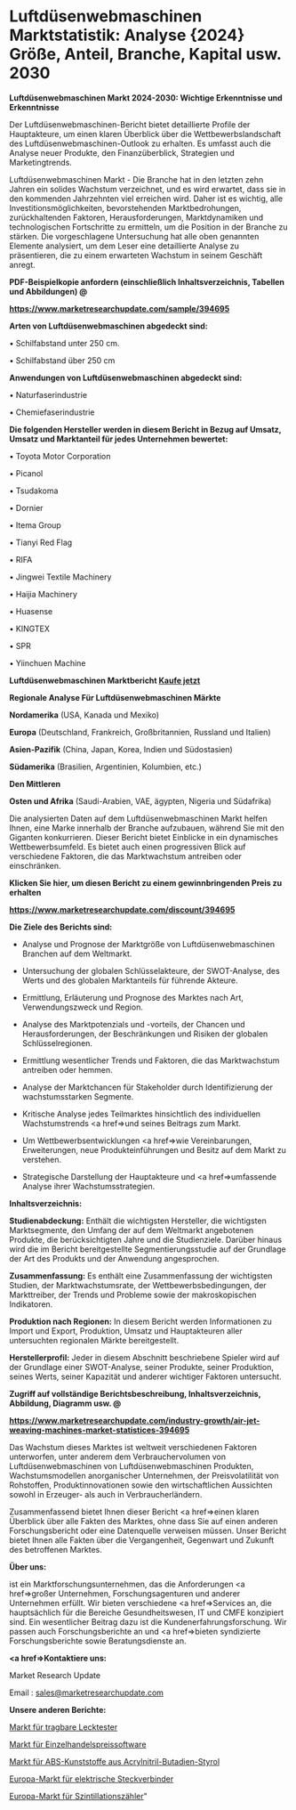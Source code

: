 # Luftdüsenwebmaschinen Marktstatistik: Analyse {2024} Größe, Anteil, Branche, Kapital usw. 2030

<strong>Luftdüsenwebmaschinen Markt 2024-2030: Wichtige Erkenntnisse und Erkenntnisse</strong>

Der Luftdüsenwebmaschinen-Bericht bietet detaillierte Profile der Hauptakteure, um einen klaren Überblick über die Wettbewerbslandschaft des Luftdüsenwebmaschinen-Outlook zu erhalten. Es umfasst auch die Analyse neuer Produkte, den Finanzüberblick, Strategien und Marketingtrends.

Luftdüsenwebmaschinen Markt - Die Branche hat in den letzten zehn Jahren ein solides Wachstum verzeichnet, und es wird erwartet, dass sie in den kommenden Jahrzehnten viel erreichen wird. Daher ist es wichtig, alle Investitionsmöglichkeiten, bevorstehenden Marktbedrohungen, zurückhaltenden Faktoren, Herausforderungen, Marktdynamiken und technologischen Fortschritte zu ermitteln, um die Position in der Branche zu stärken. Die vorgeschlagene Untersuchung hat alle oben genannten Elemente analysiert, um dem Leser eine detaillierte Analyse zu präsentieren, die zu einem erwarteten Wachstum in seinem Geschäft anregt.



<strong><b>PDF-Beispielkopie anfordern (einschließlich Inhaltsverzeichnis, Tabellen und Abbildungen) @ </b></strong>

<strong><a href=https://www.marketresearchupdate.com/sample/394695>

<strong>https://www.marketresearchupdate.com/sample/394695</u></a></strong></strong>



<strong>Arten von Luftdüsenwebmaschinen abgedeckt sind:</strong>

• Schilfabstand unter 250 cm.

• Schilfabstand über 250 cm



<strong>Anwendungen von Luftdüsenwebmaschinen abgedeckt sind:</strong>

• Naturfaserindustrie

• Chemiefaserindustrie



<strong>Die folgenden Hersteller werden in diesem Bericht in Bezug auf Umsatz, Umsatz und Marktanteil für jedes Unternehmen bewertet:</strong>

• Toyota Motor Corporation

• Picanol

• Tsudakoma

• Dornier

• Itema Group

• Tianyi Red Flag

• RIFA

• Jingwei Textile Machinery

• Haijia Machinery

• Huasense

• KINGTEX

• SPR

• Yiinchuen Machine



<strong>Luftdüsenwebmaschinen Marktbericht <a href=https://www.marketresearchupdate.com/buynow/394695>Kaufe jetzt</a></strong>



<strong>Regionale Analyse Für Luftdüsenwebmaschinen Märkte</strong>



<strong>Nordamerika</strong> (USA, Kanada und Mexiko)



<strong>Europa</strong> (Deutschland, Frankreich, Großbritannien, Russland und Italien)



<strong>Asien-Pazifik</strong> (China, Japan, Korea, Indien und Südostasien)



<strong>Südamerika</strong> (Brasilien, Argentinien, Kolumbien, etc.)



<strong>Den Mittleren</strong> 

<strong>Osten und Afrika</strong> (Saudi-Arabien, VAE, ägypten, Nigeria und Südafrika)

Die analysierten Daten auf dem Luftdüsenwebmaschinen Markt helfen Ihnen, eine Marke innerhalb der Branche aufzubauen, während Sie mit den Giganten konkurrieren. Dieser Bericht bietet Einblicke in ein dynamisches Wettbewerbsumfeld. Es bietet auch einen progressiven Blick auf verschiedene Faktoren, die das Marktwachstum antreiben oder einschränken.



<strong>Klicken Sie hier, um diesen Bericht zu einem gewinnbringenden Preis zu erhalten
</strong>

<strong><a href=https://www.marketresearchupdate.com/discount/394695>https://www.marketresearchupdate.com/discount/394695</b></u></strong></a>



<strong>Die Ziele des Berichts sind:</strong>

- Analyse und Prognose der Marktgröße von Luftdüsenwebmaschinen Branchen auf dem Weltmarkt.

- Untersuchung der globalen Schlüsselakteure, der SWOT-Analyse, des Werts und des globalen Marktanteils für führende Akteure.

- Ermittlung, Erläuterung und Prognose des Marktes nach Art, Verwendungszweck und Region.

- Analyse des Marktpotenzials und -vorteils, der Chancen und Herausforderungen, der Beschränkungen und Risiken der globalen Schlüsselregionen.

- Ermittlung wesentlicher Trends und Faktoren, die das Marktwachstum antreiben oder hemmen.

- Analyse der Marktchancen für Stakeholder durch Identifizierung der wachstumsstarken Segmente.

- Kritische Analyse jedes Teilmarktes hinsichtlich des individuellen Wachstumstrends <a href=>und</a> seines Beitrags zum Markt.

- Um Wettbewerbsentwicklungen <a href=>wie</a> Vereinbarungen, Erweiterungen, neue Produkteinführungen und Besitz auf dem Markt zu verstehen.

- Strategische Darstellung der Hauptakteure und <a href=>umfas</a>sende Analyse ihrer Wachstumsstrategien.



<strong>Inhaltsverzeichnis:</strong>



<strong>Studienabdeckung:</strong> Enthält die wichtigsten Hersteller, die wichtigsten Marktsegmente, den Umfang der auf dem Weltmarkt angebotenen Produkte, die berücksichtigten Jahre und die Studienziele. Darüber hinaus wird die im Bericht bereitgestellte Segmentierungsstudie auf der Grundlage der Art des Produkts und der Anwendung angesprochen.



<strong>Zusammenfassung:</strong> Es enthält eine Zusammenfassung der wichtigsten Studien, der Marktwachstumsrate, der Wettbewerbsbedingungen, der Markttreiber, der Trends und Probleme sowie der makroskopischen Indikatoren.



<strong>Produktion nach Regionen:</strong> In diesem Bericht werden Informationen zu Import und Export, Produktion, Umsatz und Hauptakteuren aller untersuchten regionalen Märkte bereitgestellt.



<strong>Herstellerprofil:</strong> Jeder in diesem Abschnitt beschriebene Spieler wird auf der Grundlage einer SWOT-Analyse, seiner Produkte, seiner Produktion, seines Werts, seiner Kapazität und anderer wichtiger Faktoren untersucht.



<strong><b>Zugriff auf vollständige Berichtsbeschreibung, Inhaltsverzeichnis, Abbildung, Diagramm usw. @ </b></strong>

<strong><a href=https://www.marketresearchupdate.com/industry-growth/air-jet-weaving-machines-market-statistices-394695>https://www.marketresearchupdate.com/industry-growth/air-jet-weaving-machines-market-statistices-394695</a></strong>

Das Wachstum dieses Marktes ist weltweit verschiedenen Faktoren unterworfen, unter anderem dem Verbrauchervolumen von Luftdüsenwebmaschinen von Luftdüsenwebmaschinen Produkten, Wachstumsmodellen anorganischer Unternehmen, der Preisvolatilität von Rohstoffen, Produktinnovationen sowie den wirtschaftlichen Aussichten sowohl in Erzeuger- als auch in Verbraucherländern.

Zusammenfassend bietet Ihnen dieser Bericht <a href=>einen</a> klaren Überblick über alle Fakten des Marktes, ohne dass Sie auf einen anderen Forschungsbericht oder eine Datenquelle verweisen müssen. Unser Bericht bietet Ihnen alle Fakten über die Vergangenheit, Gegenwart und Zukunft des betroffenen Marktes.



<strong>Über uns:</strong>

 ist ein Marktforschungsunternehmen, das die Anforderungen <a href=>großer</a> Unternehmen, Forschungsagenturen und anderer Unternehmen erfüllt. Wir bieten verschiedene <a href=>Services</a> an, die hauptsächlich für die Bereiche Gesundheitswesen, IT und CMFE konzipiert sind. Ein wesentlicher Beitrag dazu ist die Kundenerfahrungsforschung. Wir passen auch Forschungsberichte an und <a href=>bieten</a> syndizierte Forschungsberichte sowie Beratungsdienste an.



<strong><a href=>Kontaktiere uns:</a></strong>

Market Research Update

Email : sales@marketresearchupdate.com



<strong>Unsere anderen Berichte:</strong>

<a href=https://www.linkedin.com/pulse/portable-leak-tester-market-2023-size-growth>Markt für tragbare Lecktester</a>

<a href=https://www.linkedin.com/pulse/retail-pricing-software-market-outlooks-2023>Markt für Einzelhandelspreissoftware</a>

<a href=https://www.linkedin.com/pulse/acrylonitrile-butadiene-styrene-abs-plastic-market-sizing>Markt für ABS-Kunststoffe aus Acrylnitril-Butadien-Styrol</a>

<a href=https://www.linkedin.com/pulse/europe-electrical-connectors-market-size-growth>Europa-Markt für elektrische Steckverbinder</a>

<a href=https://www.linkedin.com/pulse/europe-scintillation-counter-market-2023-2030-explained>Europa-Markt für Szintillationszähler</a>"
